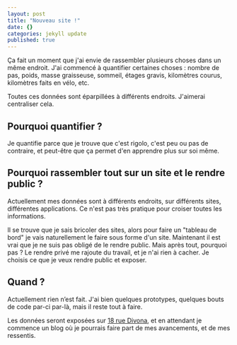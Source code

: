 ```yaml
---
layout: post
title: "Nouveau site !"
date: {}
categories: jekyll update
published: true
---
```


Ça fait un moment que j'ai envie de rassembler plusieurs choses dans un même endroit. J'ai commencé à quantifier certaines choses : nombre de pas, poids, masse graisseuse, sommeil, étages gravis, kilomètres courus, kilomètres faits en vélo, etc.

Toutes ces données sont éparpillées à différents endroits. J'aimerai centraliser cela.

## Pourquoi quantifier ?
Je quantifie parce que je trouve que c'est rigolo, c'est peu ou pas de contraire, et peut-être que ça permet d'en apprendre plus sur soi même.

## Pourquoi rassembler tout sur un site et le rendre public ?
Actuellement mes données sont à différents endroits, sur différents sites, différentes applications. Ce n'est pas très pratique pour croiser toutes les informations.

Il se trouve que je sais bricoler des sites, alors pour faire un "tableau de bord" je vais naturellement le faire sous forme d'un site. Maintenant il est vrai que je ne suis pas obligé de le rendre public. Mais après tout, pourquoi pas ? Le rendre privé me rajoute du travail, et je n'ai rien à cacher. Je choisis ce que je veux rendre public et exposer.

## Quand ?
Actuellement rien n’est fait. J'ai bien quelques prototypes, quelques bouts de code par-ci par-là, mais il reste tout à faire.

Les données seront exposées sur [18 rue Divona](http://18ruedivona.eu), et en attendant je commence un blog où je pourrais faire part de mes avancements, et de mes ressentis.
